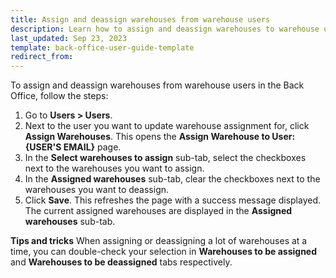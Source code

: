 ```yaml
---
title: Assign and deassign warehouses from warehouse users
description: Learn how to assign and deassign warehouses to warehouse users in the Back Office
last_updated: Sep 23, 2023
template: back-office-user-guide-template
redirect_from:
---
```


To assign and deassign warehouses from warehouse users in the Back Office, follow the steps:


1. Go to **Users&nbsp;<span aria-label="and then">></span> Users**.
2. Next to the user you want to update warehouse assignment for, click **Assign Warehouses**.
  This opens the **Assign Warehouse to User: {USER'S EMAIL}** page.
3. In the **Select warehouses to assign** sub-tab, select the checkboxes next to the warehouses you want to assign.
4. In the **Assigned warehouses** sub-tab, clear the checkboxes next to the warehouses you want to deassign.
5. Click **Save**.
    This refreshes the page with a success message displayed. The current assigned warehouses are displayed in the **Assigned warehouses** sub-tab.

**Tips and tricks**
When assigning or deassigning a lot of warehouses at a time, you can double-check your selection in **Warehouses to be assigned** and **Warehouses to be deassigned** tabs respectively.
